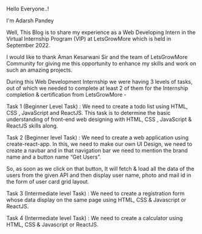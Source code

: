 Hello Everyone..!

I'm Adarsh Pandey

Well, This Blog is to share my experience as a Web Developing Intern in the Virtual Internship Program (VIP) at LetsGrowMore which is held in September 2022.

I would like to thank Aman Kesarwani Sir and the team of LetsGrowMore Community for giving me this opportunity to enhance my skills and work on such an amazing projects.

During this Web Development Internship we were having 3 levels of tasks, out of which we needed to complete at least 2 of them for the Internship completion & certification from LetsGrowMore -

Task 1 (Beginner Level Task) : We need to create a todo list using HTML, CSS , JavaScript and ReactJS. This task is to determine the basic understanding of front-end web designing with HTML, CSS , JavaScript & ReactJS skills along.

Task 2 (Beginner level Task) : We need to create a web application using create-react-app. In this, we need to make our own UI Design, we need to create a navbar and in that navigation bar we need to mention the brand name and a button name “Get Users”.

So, as soon as we click on that button, It will fetch & load all the data of the users from the given API and then display user name, photo and mail id in the form of user card grid layout.

Task 3 (Intermediate level Task) : We need to create a registration form whose data display on the same page using HTML, CSS & Javascript or ReactJS.

Task 4 (Intermediate level Task) : We need to create a calculator using HTML, CSS & Javascript or ReactJS.
